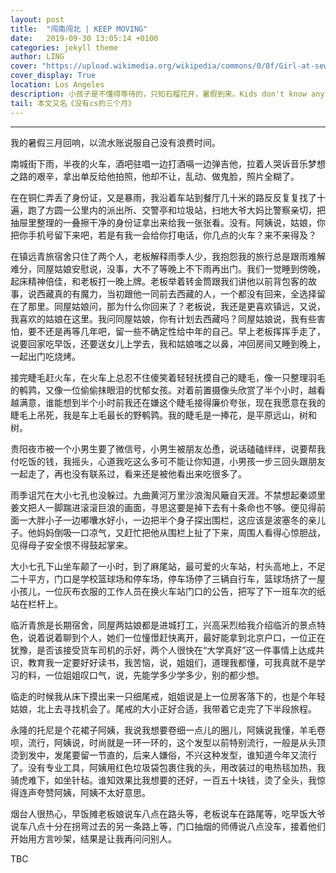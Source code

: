 ```yaml
---
layout: post
title:  "闯南闯北 | KEEP MOVING"
date:   2019-09-30 13:05:14 +0100
categories: jekyll theme
author: LING
cover: "https://upload.wikimedia.org/wikipedia/commons/0/0f/Girl-at-sewing-machine-edward-hopper-1921.jpg"
cover_display: True
location: Los Angeles
description: 小孩子是不懂得等待的，只知石榴花开，暑假到来。Kids don't know anything about patience. They only know when the pomegranate blossoms, the summer starts.        -木心
tail: 本文又名《没有cs的三个月》
---
```

---
我的暑假三月回响，以流水账说服自己没有浪费时间。


南城街下雨，半夜的火车，酒吧驻唱一边打酒嗝一边弹吉他，拉着人哭诉音乐梦想之路的艰辛，拿出单反给他拍照，他却不让，乱动、做鬼脸，照片全糊了。


在在铜仁弄丢了身份证，又是暴雨，我沿着车站到餐厅几十米的路反反复复找了十遍，跑了方圆一公里内的派出所、交警亭和垃圾站，扫地大爷大妈比警察亲切，把抽屉里整理的一叠擦干净的身份证拿出来给我一张张看。没有。阿姨说，姑娘，你把你手机号留下来吧，若是有我一会给你打电话，你几点的火车？来不来得及？


在镇远青旅宿舍只住了两个人，老板解释雨季人少，我抱怨我的旅行总是跟雨难解难分，同屋姑娘安慰说，没事，大不了等晚上不下雨再出门。我们一觉睡到傍晚，起床精神倍佳，和老板打一晚上牌。老板举着转金筒跟我们讲他以前背包客的故事，说西藏真的有魔力，当初跟他一同前去西藏的人，一个都没有回来，全选择留在了那里。同屋姑娘问，那为什么你回来了？老板说，我还是更喜欢镇远，又说，我喜欢的姑娘在这里。我问同屋姑娘，你有计划去西藏吗？同屋姑娘说，我有些害怕，要不还是再等几年吧，留一些不确定性给中年的自己。早上老板挥挥手走了，说要回家吃早饭，还要送女儿上学去，我和姑娘嗤之以鼻，冲回房间又睡到晚上，一起出门吃烧烤。


接完睫毛赶火车，在火车上总忍不住傻笑着轻轻抚摸自己的睫毛，像一只整理羽毛的鹌鹑，又像一位偷偷抹眼泪的忧郁女孩。对着前置摄像头欣赏了半个小时，越看越满意，谁能想到半个小时前我还在嫌这个睫毛接得廉价夸张，现在我愿意在我的睫毛上吊死，我是车上毛最长的野鹌鹑。我的睫毛是一捧花，是平原远山，树和树。


贵阳夜市被一个小男生要了微信号，小男生被朋友怂恿，说话磕磕绊绊，说要帮我付吃饭的钱，我摇头，心道我吃这么多可不能让你知道，小男孩一步三回头跟朋友一起走了，再也没有联系过，看来还是被他看出来吃很多了。


雨季诅咒在大小七孔也没躲过。九曲黄河万里沙浪淘风簸自天涯。不禁想起秦颂里姜文把人一脚踹进滚滚巨浪的画面，寻思这要是掉下去有十条命也不够。便见得前面一大胖小子一边嘟囔水好小，一边把半个身子探出围栏，这应该是波塞冬的亲儿子。他妈妈倒吸一口凉气，又赶忙把他从围栏上扯了下来，周围人看得心惊胆战，见得母子安全恨不得鼓起掌来。


大小七孔下山坐车颠了一小时，到了麻尾站，最可爱的火车站，村头高地上，不足二十平方，门口是学校篮球场和停车场，停车场停了三辆自行车，篮球场挤了一屋小孩儿，一位灰布衣服的工作人员在换火车站门口的公告，把写了下一班车次的纸站在栏杆上。


临沂青旅是长期宿舍，同屋两姑娘都是进城打工，兴高采烈给我介绍临沂的景点特色，说着说着聊到个人，她们一位憧憬赶快离开，最好能拿到北京户口，一位正在犹豫，是否该接受货车司机的示好，两个人很快在“大学真好”这一件事情上达成共识，教育我一定要好好读书，我苦恼，说，姐姐们，道理我都懂，可我真就不是学习的料，一位姐姐叹口气，说，先能学多少学多少，别的都少想。


临走的时候我从床下摸出来一只细尾戒，姐姐说是上一位房客落下的，也是个年轻姑娘，北上去寻找机会了。尾戒的大小正好合适，我带着它走完了下半段旅程。


永隆的托尼是个花裙子阿姨，我说我想要卷细一点儿的圈儿，阿姨说我懂，羊毛卷呗，流行，阿姨说，时尚就是一环一环的，这个发型以前特别流行，一般是从头顶烫到发中，发尾要留一节直的，后来人嫌俗，不兴这种发型，谁知道今年又流行了。没有专业工具，阿姨用红色垃圾袋包裹住我的头，用改装过的电热毯加热，我骑虎难下，如坐针毡。谁知效果比我想要的还好，一百五十块钱，烫了全头，我惊得连声夸赞阿姨，阿姨不太好意思。


烟台人很热心，早饭摊老板娘说车八点在路头等，老板说车在路尾等，吃早饭大爷说车八点十分在拐弯过去的另一条路上等，门口抽烟的师傅说八点没车，接着他们开始用方言吵架，结果是让我再问问别人。

TBC





